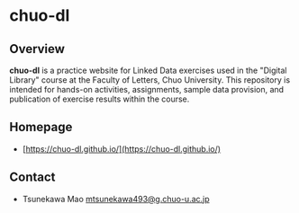 # chuo-dl



## Overview

**chuo-dl** is a practice website for Linked Data exercises used in the "Digital Library" course at the Faculty of Letters, Chuo University. This repository is intended for hands-on activities, assignments, sample data provision, and publication of exercise results within the course.

## Homepage
* [https://chuo-dl.github.io/](https://chuo-dl.github.io/)

## Contact
* Tsunekawa Mao <mtsunekawa493@g.chuo-u.ac.jp>